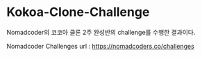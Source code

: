 # Kokoa-Clone-Challenge

Nomadcoder의 코코아 클론 2주 완성반의 challenge를 수행한 결과이다.

Nomadcoder Challenges url : https://nomadcoders.co/challenges